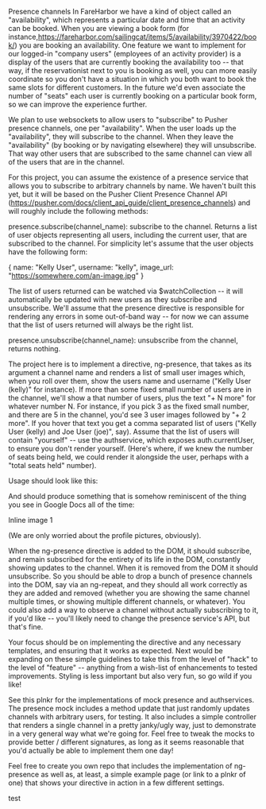 Presence channels
In FareHarbor we have a kind of object called an "availability", which represents a particular date and time that an activity can be booked. When you are viewing a book form (for instance,https://fareharbor.com/sailingcat/items/5/availability/3970422/book/) you are booking an availability. One feature we want to implement for our logged-in "company users" (employees of an activity provider) is a display of the users that are currently booking the availability too -- that way, if the reservationist next to you is booking as well, you can more easily coordinate so you don't have a situation in which you both want to book the same slots for different customers. In the future we'd even associate the number of "seats" each user is currently booking on a particular book form, so we can improve the experience further.

We plan to use websockets to allow users to "subscribe" to Pusher presence channels, one per "availability". When the user loads up the "availability", they will subscribe to the channel. When they leave the "availability" (by booking or by navigating elsewhere) they will unsubscribe. That way other users that are subscribed to the same channel can view all of the users that are in the channel.

For this project, you can assume the existence of a presence service that allows you to subscribe to arbitrary channels by name. We haven't built this yet, but it will be based on the Pusher Client Presence Channel API (https://pusher.com/docs/client_api_guide/client_presence_channels) and will roughly include the following methods:

presence.subscribe(channel_name): subscribe to the channel. Returns a list of user objects representing all users, including the current user, that are subscribed to the channel. For simplicity let's assume that the user objects have the following form:

{
  name: "Kelly User",
  username: "kelly",
  image_url: "https://somewhere.com/an-image.jpg"
}

The list of users returned can be watched via $watchCollection -- it will automatically be updated with new users as they subscribe and unsubscribe. We'll assume that the presence directive is responsible for rendering any errors in some out-of-band way -- for now we can assume that the list of users returned will always be the right list.

presence.unsubscribe(channel_name): unsubscribe from the channel, returns nothing.

The project here is to implement a directive, ng-presence, that takes as its argument a channel name and renders a list of small user images which, when you roll over them, show the users name and username ("Kelly User (kelly)" for instance). If more than some fixed small number of users are in the channel, we'll show a that number of users, plus the text "+ N more" for whatever number N. For instance, if you pick 3 as the fixed small number, and there are 5 in the channel, you'd see 3 user images followed by "+ 2 more". If you hover that text you get a comma separated list of users ("Kelly User (kelly) and Joe User (joe)", say). Assume that the list of users will contain "yourself" -- use the authservice, which exposes auth.currentUser, to ensure you don't render yourself. (Here's where, if we knew the number of seats being held, we could render it alongside the user, perhaps with a "total seats held" number).

Usage should look like this:

<div ng-presence="someObject.someChannelName"></div>
And should produce something that is somehow reminiscent of the thing you see in Google Docs all of the time:

Inline image 1

(We are only worried about the profile pictures, obviously).

When the ng-presence directive is added to the DOM, it should subscribe, and remain subscribed for the entirety of its life in the DOM, constantly showing updates to the channel. When it is removed from the DOM it should unsubscribe. So you should be able to drop a bunch of presence channels into the DOM, say via an ng-repeat, and they should all work correctly as they are added and removed (whether you are showing the same channel multiple times, or showing multiple different channels, or whatever). You could also add a way to observe a channel without actually subscribing to it, if you'd like -- you'll likely need to change the presence service's API, but that's fine.

Your focus should be on implementing the directive and any necessary templates, and ensuring that it works as expected. Next would be expanding on these simple guidelines to take this from the level of "hack" to the level of "feature" -- anything from a wish-list of enhancements to tested improvements. Styling is less important but also very fun, so go wild if you like!

See this plnkr for the implementations of mock presence and authservices. The presence mock includes a method update that just randomly updates channels with arbitrary users, for testing. It also includes a simple controller that renders a single channel in a pretty janky/ugly way, just to demonstrate in a very general way what we're going for.  Feel free to tweak the mocks to provide better / different signatures, as long as it seems reasonable that you'd actually be able to implement them one day!

Feel free to create you own repo that includes the implementation of ng-presence as well as, at least, a simple example page (or link to a plnkr of one) that shows your directive in action in a few different settings.

test
